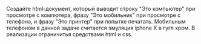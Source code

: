 Создайте html-документ, который выводит строку "Это компьютер" при просмотре с компютера, фразу "Это мобильник" при просмотре с телефона,
и фразу "Это принтер" при попытке печатать.
Мобильным телефоном в данной задаче считается эмуляция iphone X в гугл хром.
В реализации ограничитья средствами html и css.
